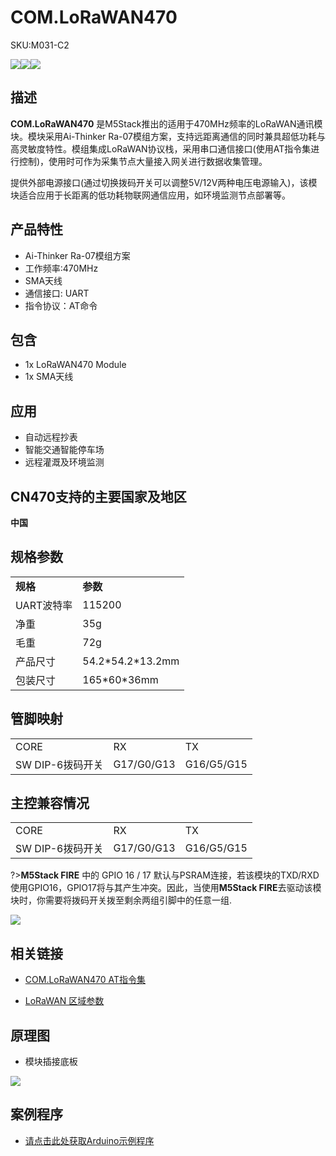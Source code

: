 # COM.LoRaWAN470

<el-tag effect="plain">SKU:M031-C2</el-tag>

<div class="product_pic"><img src="assets/img/product_pics/module/com_lorawan470/com.lorawan470_01.webp"><img src="assets/img/product_pics/module/com_lorawan470/com.lorawan470_03.webp"><img src="assets/img/product_pics/module/com_lorawan470/com.lorawan470_04.webp"></div>

## 描述

**COM.LoRaWAN470** 是M5Stack推出的适用于470MHz频率的LoRaWAN通讯模块。模块采用Ai-Thinker Ra-07模组方案，支持远距离通信的同时兼具超低功耗与高灵敏度特性。模组集成LoRaWAN协议栈，采用串口通信接口(使用AT指令集进行控制)，使用时可作为采集节点大量接入网关进行数据收集管理。

提供外部电源接口(通过切换拨码开关可以调整5V/12V两种电压电源输入)，该模块适合应用于长距离的低功耗物联网通信应用，如环境监测节点部署等。

## 产品特性

-  Ai-Thinker Ra-07模组方案
-  工作频率:470MHz
-  SMA天线
-  通信接口: UART
-  指令协议：AT命令

## 包含

-  1x LoRaWAN470 Module
-  1x SMA天线

## 应用

-  自动远程抄表
-  智能交通智能停车场
-  远程灌溉及环境监测

## CN470支持的主要国家及地区

**中国**

## 规格参数

<table>
   <tr style="font-weight:bold">
      <td>规格</td>
      <td>参数</td>
   </tr>
   <tr>
      <td>UART波特率</td>
      <td>115200</td>
   </tr>
   <tr>
      <td>净重</td>
      <td>35g</td>
   </tr>
   <tr>
      <td>毛重</td>
      <td>72g</td>
   </tr>
   <tr>
      <td>产品尺寸</td>
      <td>54.2*54.2*13.2mm</td>
   </tr>
   <tr>
      <td>包装尺寸</td>
      <td>165*60*36mm</td>
   </tr>
 </table>

## 管脚映射

<table>
 <tr><td>CORE</td><td>RX</td><td>TX</td></tr>
 <tr><td>SW DIP-6拨码开关</td><td>G17/G0/G13</td><td>G16/G5/G15</td></tr>
</table>

## 主控兼容情况

<table>
 <tr><td>CORE</td><td>RX</td><td>TX</td></tr>
 <tr><td>SW DIP-6拨码开关</td><td>G17/G0/G13</td><td>G16/G5/G15</td></tr>
</table>

?>**M5Stack FIRE** 中的 GPIO 16 / 17 默认与PSRAM连接，若该模块的TXD/RXD使用GPIO16，GPIO17将与其产生冲突。因此，当使用**M5Stack FIRE**去驱动该模块时，你需要将拨码开关拨至剩余两组引脚中的任意一组.

<img src="assets/img/product_pics/module/com_lorawan470/com.lorawan470_02.webp">

## 相关链接

- [COM.LoRaWAN470 AT指令集](https://m5stack.oss-cn-shenzhen.aliyuncs.com/resource/docs/datasheet/module/COM.LoRaWAN.Ra-07.asr6501-asr6502-at-commands-introduction-v4.3.pdf)

- [LoRaWAN 区域参数](https://m5stack.oss-cn-shenzhen.aliyuncs.com/resource/docs/datasheet/module/lorawantm_regional_parameters_v1.1rb_-_final.pdf)

## 原理图

- 模块插接底板

<img src="assets/img/product_pics/module/com_lorawan/com.lorawan_sch.webp">

## 案例程序

- [请点击此处获取Arduino示例程序](https://github.com/m5stack/M5Stack/tree/master/examples/Modules/COM_LoRaWAN470)

<script>

   var purchase_link = 'https://item.taobao.com/item.htm?ft=t&id=639100397855';

   anchor_search();
   scrollFunc();

</script>